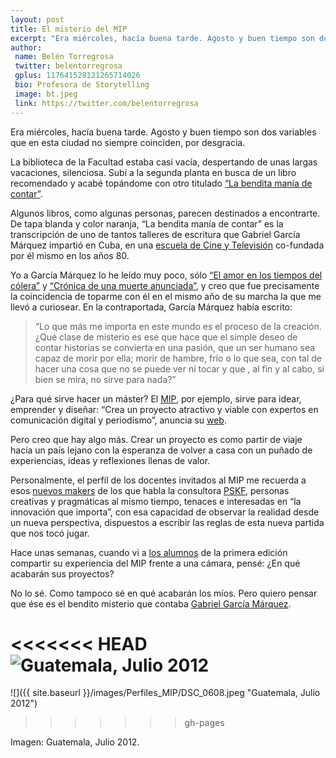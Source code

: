 ```yaml
--- 
layout: post 
title: El misterio del MIP 
excerpt: "Era miércoles, hacía buena tarde. Agosto y buen tiempo son dos variables que en esta ciudad no siempre coinciden, por desgracia."
author: 
 name: Belén Torregrosa 
 twitter: belentorregrosa 
 gplus: 117641528121265714026 
 bio: Profesora de Storytelling 
 image: bt.jpeg 
 link: https://twitter.com/belentorregrosa 
--- 
```

Era miércoles, hacía buena tarde. Agosto y buen tiempo son dos variables que en esta ciudad no siempre coinciden, por desgracia. 

La biblioteca de la Facultad estaba casi vacía, despertando de unas largas vacaciones, silenciosa. Subí a la segunda planta en busca de un libro recomendado y acabé topándome con otro titulado [“La bendita manía de contar”](http://www.casadellibro.com/libro-la-bendita-mania-de-contar/9788478950997/623337?gclid=cjwkeajwyycgbrcmmbwl5bev_rqsjabesqharj1_j3iuscaaifr8anwpym-ikxneevom4-jvdpmncxoca7lw_wcb).

Algunos libros, como algunas personas, parecen destinados a encontrarte. De tapa blanda y color naranja, “La bendita manía de contar” es la transcripción de uno de tantos talleres de escritura que Gabriel García Márquez impartió en Cuba, en una [escuela de Cine y Televisión](http://www.vanguardia.com.mx/adiosgabolaescueladecineencuballoraasufundador-2002998.html) co-fundada por él mismo en los años 80. 

Yo a García Márquez lo he leído muy poco, sólo [“El amor en los tiempos del cólera”](http://es.wikipedia.org/wiki/El_amor_en_los_tiempos_del_c%C3%B3lera) y [“Crónica de una muerte anunciada”](http://es.wikipedia.org/wiki/El_amor_en_los_tiempos_del_c%C3%B3lera), y creo que fue precisamente la coincidencia de toparme con él en el mismo año de su marcha la que me llevó a curiosear. En la contraportada, García Márquez había escrito: 

> “Lo que más me importa en este mundo es el proceso de la creación. ¿Qué clase de misterio es ese que hace que el simple deseo de contar historias se convierta en una pasión, que un ser humano sea capaz de morir por ella; morir de hambre, frío o lo que sea, con tal de hacer una cosa que no se puede ver ni tocar y que , al fin y al cabo, si bien se mira, no sirve para nada?” 

¿Para qué sirve hacer un máster? El [MIP](http://mip.umh.es/), por ejemplo, sirve para idear, emprender y diseñar: “Crea un proyecto atractivo y viable con expertos en comunicación digital y periodismo”, anuncia su [web](http://mip.umh.es/). 

Pero creo que hay algo más. Crear un proyecto es como partir de viaje hacia un país lejano con la esperanza de volver a casa con un puñado de experiencias, ideas y reflexiones llenas de valor. 

Personalmente, el perfil de los docentes invitados al MIP me recuerda a esos [nuevos makers](http://es.slideshare.net/PSFK/makers-manual) de los que habla la consultora [PSKF](http://www.psfk.com/), personas creativas y pragmáticas al mismo tiempo, tenaces e interesadas en “la innovación que importa”, con esa capacidad de observar la realidad desde un nueva perspectiva, dispuestos a escribir las reglas de esta nueva partida que nos tocó jugar. 

Hace unas semanas, cuando vi a [los alumnos](https://www.youtube.com/watch?v=nKKRddp7Jl8) de la primera edición compartir su experiencia del MIP frente a una cámara, pensé: ¿En qué acabarán sus proyectos? 

No lo sé. Como tampoco sé en qué acabarán los míos. Pero quiero pensar que ése es el bendito misterio que contaba [Gabriel García Márquez](http://es.wikipedia.org/wiki/Gabriel_Garc%C3%ADa_M%C3%A1rquez). 

<<<<<<< HEAD
![](https://dl.dropboxusercontent.com/u/3578704/Perfiles_MIP/DSC_0608.jpeg "Guatemala, Julio 2012")
=======
![]({{ site.baseurl }}/images/Perfiles_MIP/DSC_0608.jpeg "Guatemala, Julio 2012")
>>>>>>> gh-pages

Imagen: Guatemala, Julio 2012.